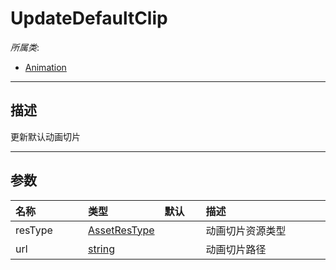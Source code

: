 # UpdateDefaultClip

*所属类*:
* [Animation](/Api/Classes/Animation/Animation.md)
------------------------------------------------------------------------------------------
## 描述

更新默认动画切片

------------------------------------------------------------------------------------------
## 参数

|<div style="width:100px">名称</div>|<div style="width:100px">类型</div>|<div style="width:50px">默认</div>|<div style="width:350px">描述</div>|
|:---|:---|:---|:---|
|resType|[AssetResType](/Api/Enums/AssetResType.md)||动画切片资源类型|
|url|[string](/Api/DataType/String.md)||动画切片路径|
